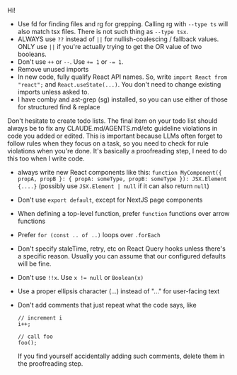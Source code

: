 Hi!

- Use fd for finding files and rg for grepping. Calling rg with `--type ts` will
  also match tsx files. There is not such thing as `--type tsx`.
- ALWAYS use `??` instead of `||` for nullish-coalescing / fallback values. ONLY
  use `||` if you're actually trying to get the OR value of two booleans.
- Don't use `++` or `--`. Use `+= 1` or `-= 1`.
- Remove unused imports
- In new code, fully qualify React API names. So, write `import React from "react";` and `React.useState(...)`. You don't need to change existing imports unless asked to.
- I have comby and ast-grep (sg) installed, so you can use either of those for structured find & replace

Don't hesitate to create todo lists. The final item on your todo list should always be to fix any CLAUDE.md/AGENTS.md/etc guideline violations in code you added or edited. This is important because LLMs often forget to follow rules when they focus on a task, so you need to check for rule violations when you're done. It's basically a proofreading step, I need to do this too when I write code.

- always write new React components like this: `function MyComponent({ propA, propB }: { propA: someType, propB: someType }): JSX.Element {....}` (possibly use `JSX.Element | null` if it can also return `null`)
- Don't use `export default`, except for NextJS page components
- When defining a top-level function, prefer `function` functions over arrow functions
- Prefer `for (const .. of ..)` loops over `.forEach`
- Don't specify staleTime, retry, etc on React Query hooks unless there's a specific reason. Usually you can assume that our configured defaults will be fine.
- Don't use `!!x`. Use `x != null` or `Boolean(x)`
- Use a proper ellipsis character (…) instead of "..." for user-facing text
- Don't add comments that just repeat what the code says, like

      // increment i
      i++;

      // call foo
      foo();

  If you find yourself accidentally adding such comments, delete them in the proofreading step.


